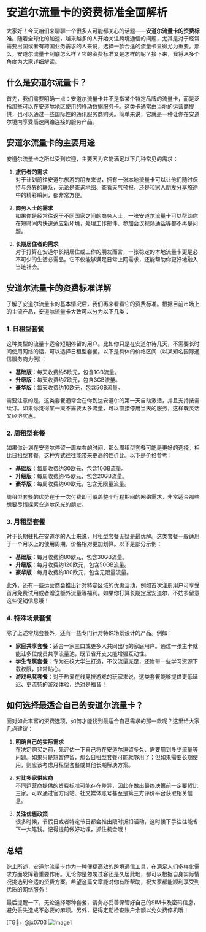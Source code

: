 # 安道尔流量卡的资费标准全面解析

大家好！今天咱们来聊聊一个很多人可能都关心的话题——**安道尔流量卡的资费标准**。随着全球化的加速，越来越多的人开始关注跨境通信的问题，尤其是对于经常需要出国或者有跨国业务需求的人来说，选择一款合适的流量卡显得尤为重要。那么，安道尔流量卡到底怎么样？它的资费标准又是怎样的呢？接下来，我将从多个角度为大家详细解读。

## 什么是安道尔流量卡？

首先，我们需要明确一点：安道尔流量卡并不是指某个特定品牌的流量卡，而是泛指那些可以在安道尔地区使用的移动数据服务卡。这类卡通常由当地的运营商提供，也可以通过一些国际性的通讯服务商购买。简单来说，它就是一种让你在安道尔境内享受高速网络连接的服务产品。

## 安道尔流量卡的主要用途

安道尔流量卡之所以受到欢迎，主要因为它能满足以下几种常见的需求：

1. **旅行者的需求**  
   对于计划前往安道尔旅游的朋友来说，拥有一张本地流量卡可以让他们随时保持与外界的联系，无论是查询地图、查看天气预报，还是和家人朋友分享旅途中的精彩瞬间，都非常方便。

2. **商务人士的需求**  
   如果你是经常往返于不同国家之间的商务人士，一张安道尔流量卡可以帮助你在短时间内快速适应新环境，处理工作邮件、参加会议视频通话等都不再是问题。

3. **长期居住者的需求**  
   对于打算在安道尔长期居住或工作的朋友而言，一张稳定的本地流量卡更是必不可少的生活必需品。它不仅能够满足日常上网需求，还能帮助你更好地融入当地社会。

## 安道尔流量卡的资费标准详解

了解了安道尔流量卡的基本情况后，我们再来看看它的资费标准。根据目前市场上的主流产品，安道尔流量卡大致可以分为以下几类：

### 1. 日租型套餐

这种类型的流量卡适合短期停留的用户。比如你只是在安道尔待几天，不需要长时间使用网络的话，可以选择日租型套餐。以下是具体的价格区间（以某知名国际通信服务商为例）：

- **基础版**：每天收费约5欧元，包含1GB流量。
- **升级版**：每天收费约7欧元，包含3GB流量。
- **豪华版**：每天收费约10欧元，包含5GB流量。

需要注意的是，这类套餐通常会在你到达安道尔的第一天自动激活，并且支持按需续订。如果你觉得某一天不需要太多流量，可以直接停用当天的服务，这样既灵活又经济实惠。

### 2. 周租型套餐

如果你计划在安道尔停留一周左右的时间，那么周租型套餐可能是更好的选择。相比日租型套餐，这种方式往往能带来更高的性价比。以下是价格参考：

- **基础版**：每周收费约30欧元，包含10GB流量。
- **升级版**：每周收费约45欧元，包含20GB流量。
- **豪华版**：每周收费约60欧元，包含无限量流量。

周租型套餐的优势在于一次付费即可覆盖整个行程期间的网络需求，非常适合那些想要尽情探索安道尔风光的朋友。

### 3. 月租型套餐

对于长期驻扎在安道尔的人士来说，月租型套餐无疑是最优解。这类套餐一般适用于一个月以上的使用周期，价格相对更加划算。以下是部分示例：

- **基础版**：每月收费约80欧元，包含30GB流量。
- **升级版**：每月收费约120欧元，包含50GB流量。
- **豪华版**：每月收费约180欧元，包含无限量流量。

此外，还有一些运营商会推出针对特定区域的优惠活动，例如首次注册用户可享受首月免费试用或者赠送额外流量等福利。如果你打算长期定居安道尔，不妨多留意这些促销信息哦！

### 4. 特殊场景套餐

除了上述常规套餐外，还有一些专门针对特殊场景设计的产品。例如：

- **家庭共享套餐**：适合一家三口或更多人共同出行的家庭用户。通过一张主卡就能让多位成员共享流量池，既节省开支又能增强互动性。
- **学生专属套餐**：专为在校大学生打造，不仅流量充足，还附带一些学习资源下载权限，非常贴心。
- **游戏电竞套餐**：对于热爱在线竞技游戏的玩家来说，这类套餐能够提供更低延迟、更流畅的游戏体验，绝对是福音！

## 如何选择最适合自己的安道尔流量卡？

面对如此丰富的资费选项，如何才能找到最适合自己需求的那一款呢？这里给大家几点建议：

1. **明确自己的实际需求**  
   在决定购买之前，先评估一下自己将在安道尔逗留多久、需要用到多少流量等问题。如果只是短暂停留，那么日租型套餐可能就够用了；但如果需要长期使用，则应该考虑月租型套餐或其他长期解决方案。

2. **对比多家供应商**  
   不同运营商提供的资费标准可能存在差异，因此在做出最终决策前一定要货比三家。可以通过官方网站、社交媒体账号甚至是第三方评价平台获取相关信息。

3. **关注优惠政策**  
   很多时候，节假日或者特定节日都会推出限时折扣活动，这时候下手往往能省下一大笔钱。记得提前做好功课，抓住机会哦！

## 总结

综上所述，安道尔流量卡作为一种便捷高效的跨境通信工具，在满足人们多样化需求方面发挥着重要作用。无论你是匆匆过客还是久居此地，都可以根据自身实际情况挑选到合适的资费方案。希望这篇文章能对你有所帮助，祝大家都能顺利享受到优质的网络服务！

最后提醒一下，无论选择哪种套餐，请务必妥善保管好自己的SIM卡及密码信息，避免丢失造成不必要的麻烦。另外，记得定期检查账户余额以免欠费停机哦！

[TG💪+ @jx0703 ![Image](https://github.com/user-attachments/assets/dbca1d08-cadb-493c-b0ec-ad6f7a83f270)]